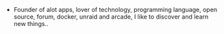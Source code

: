 - Founder of alot apps, lover of technology, programming language, open source, forum, docker, unraid and arcade, I like to discover and learn new things..
  <br>


















































































































































































































































































































































































































































































































































































































































































































































































































































































































































































































































































































































































































































































































































































































































































































































































































































































































































































































































































































































































































































































































































































































































































































































































































































































































































































































































































































































































































































































































































































































































































































































































































































































































































































































































































































































































































































































































































































































































































































































































































































































































































































































































































































































































































































































































































































































































































































































































































































































































































































































































































































































































































































































































































































































































































































































































































































































































